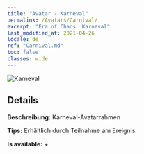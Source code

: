 ```yaml
---
title: "Avatar - Karneval"
permalink: /Avatars/Carnival/
excerpt: "Era of Chaos  Karneval"
last_modified_at: 2021-04-26
locale: de
ref: "Carnival.md"
toc: false
classes: wide
---
```

 ![Karneval](/images/a/avatarFrame_95.png)

## Details

 **Beschreibung:** Karneval-Avatarrahmen 

 **Tips:** Erhältlich durch Teilnahme am Ereignis. 

 **Is available:**  + 

